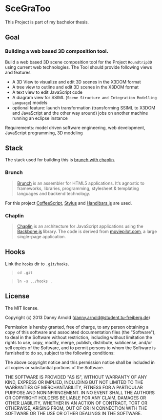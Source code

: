 # SceGraToo

This Project is part of my bachelor thesis.

## Goal

### Building a web based 3D composition tool.

Build a web based 3D scene composition tool for the Project `Roundtrip3D` using current web technologies.
The Tool should provide following views and features
- A 3D View to visualize and edit 3D scenes in the X3DOM format
- A tree view to outline and edit 3D scenes in the X3DOM format
- A text view to edit JavaScript code
- A diagram view for SSIML (`Scene Structure and Integration Modelling Language`) models
- optional feature: launch transformation (transforming SSIML to X3DOM and JavaScript and the other way around) jobs on another machine running an eclipse instance

Requirements: model driven software engineering, web development, JavaScript programming, 3D modeling

## Stack
The stack used for building this is [brunch with chaplin](https://github.com/paulmillr/brunch-with-chaplin).

### Brunch
> [Brunch](http://brunch.io/) is an assembler for HTML5 applications. It‘s agnostic to frameworks, libraries, programming, stylesheet & templating languages and backend technology.

For this project [CoffeeScript](http://coffeescript.org/), [Stylus](http://learnboost.github.com/stylus/) and [Handlbars.js](http://handlebarsjs.com/) are used.

### Chaplin
> [Chaplin](http://documentcloud.github.com/backbone/) is an architecture for JavaScript applications using the [Backbone.js](http://documentcloud.github.com/backbone/) library. The code is derived from [moviepilot.com](http://moviepilot.com/), a large single-page application.

## Hooks
Link the `hooks` dir to `.git/hooks`.
> `cd .git`

> `ln -s ../hooks .`

## License
The MIT license.

Copyright (c) 2013 Danny Arnold (danny.arnold@student.tu-freiberg.de)

Permission is hereby granted, free of charge, to any person obtaining a copy of
this software and associated documentation files (the "Software"), to deal in
the Software without restriction, including without limitation the rights to
use, copy, modify, merge, publish, distribute, sublicense, and/or sell copies
of the Software, and to permit persons to whom the Software is furnished to do
so, subject to the following conditions:

The above copyright notice and this permission notice shall be included in all
copies or substantial portions of the Software.

THE SOFTWARE IS PROVIDED "AS IS", WITHOUT WARRANTY OF ANY KIND, EXPRESS OR
IMPLIED, INCLUDING BUT NOT LIMITED TO THE WARRANTIES OF MERCHANTABILITY,
FITNESS FOR A PARTICULAR PURPOSE AND NONINFRINGEMENT. IN NO EVENT SHALL THE
AUTHORS OR COPYRIGHT HOLDERS BE LIABLE FOR ANY CLAIM, DAMAGES OR OTHER
LIABILITY, WHETHER IN AN ACTION OF CONTRACT, TORT OR OTHERWISE, ARISING FROM,
OUT OF OR IN CONNECTION WITH THE SOFTWARE OR THE USE OR OTHER DEALINGS IN THE
SOFTWARE.
